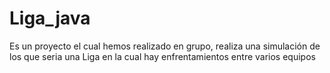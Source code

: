 # Liga_java
Es un proyecto el cual hemos realizado en grupo, realiza una simulación de los que seria una Liga en la cual hay enfrentamientos entre varios equipos
